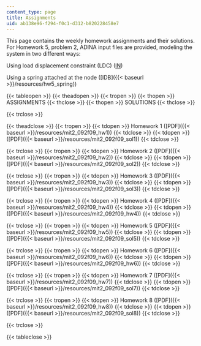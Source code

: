 ```yaml
---
content_type: page
title: Assignments
uid: ab138e96-f294-f0c1-d312-b820228458e7
---
```


This page contains the weekly homework assignments and their solutions. For Homework 5, problem 2, ADINA input files are provided, modeling the system in two different ways:

Using load displacement constraint (LDC) ([IN](./resolveuid/da1c5a96b597d1ff4b50bb222794da15))

Using a spring attached at the node ([IDB]({{< baseurl >}}/resources/hw5_spring))

{{< tableopen >}}
{{< theadopen >}}
{{< tropen >}}
{{< thopen >}}
ASSIGNMENTS
{{< thclose >}}
{{< thopen >}}
SOLUTIONS
{{< thclose >}}

{{< trclose >}}

{{< theadclose >}}
{{< tropen >}}
{{< tdopen >}}
Homework 1 ([PDF]({{< baseurl >}}/resources/mit2_092f09_hw1))
{{< tdclose >}}
{{< tdopen >}}
([PDF]({{< baseurl >}}/resources/mit2_092f09_sol1))
{{< tdclose >}}

{{< trclose >}}
{{< tropen >}}
{{< tdopen >}}
Homework 2 ([PDF]({{< baseurl >}}/resources/mit2_092f09_hw2))
{{< tdclose >}}
{{< tdopen >}}
([PDF]({{< baseurl >}}/resources/mit2_092f09_sol2))
{{< tdclose >}}

{{< trclose >}}
{{< tropen >}}
{{< tdopen >}}
Homework 3 ([PDF]({{< baseurl >}}/resources/mit2_092f09_hw3))
{{< tdclose >}}
{{< tdopen >}}
([PDF]({{< baseurl >}}/resources/mit2_092f09_sol3))
{{< tdclose >}}

{{< trclose >}}
{{< tropen >}}
{{< tdopen >}}
Homework 4 ([PDF]({{< baseurl >}}/resources/mit2_092f09_hw4))
{{< tdclose >}}
{{< tdopen >}}
([PDF]({{< baseurl >}}/resources/mit2_092f09_hw4))
{{< tdclose >}}

{{< trclose >}}
{{< tropen >}}
{{< tdopen >}}
Homework 5 ([PDF]({{< baseurl >}}/resources/mit2_092f09_hw5))
{{< tdclose >}}
{{< tdopen >}}
([PDF]({{< baseurl >}}/resources/mit2_092f09_sol5))
{{< tdclose >}}

{{< trclose >}}
{{< tropen >}}
{{< tdopen >}}
Homework 6 ([PDF]({{< baseurl >}}/resources/mit2_092f09_hw6))
{{< tdclose >}}
{{< tdopen >}}
([PDF]({{< baseurl >}}/resources/mit2_092f09_hw6))
{{< tdclose >}}

{{< trclose >}}
{{< tropen >}}
{{< tdopen >}}
Homework 7 ([PDF]({{< baseurl >}}/resources/mit2_092f09_hw7))
{{< tdclose >}}
{{< tdopen >}}
([PDF]({{< baseurl >}}/resources/mit2_092f09_sol7))
{{< tdclose >}}

{{< trclose >}}
{{< tropen >}}
{{< tdopen >}}
Homework 8 ([PDF]({{< baseurl >}}/resources/mit2_092f09_hw8))
{{< tdclose >}}
{{< tdopen >}}
([PDF]({{< baseurl >}}/resources/mit2_092f09_sol8))
{{< tdclose >}}

{{< trclose >}}

{{< tableclose >}}
